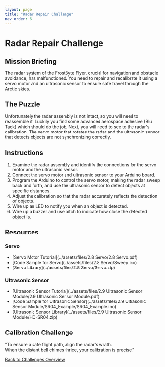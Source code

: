 ```yaml
---
layout: page
title: "Radar Repair Challenge"
nav_order: 6
---
```


# Radar Repair Challenge

## Mission Briefing
The radar system of the FrostByte Flyer, crucial for navigation and obstacle avoidance, has malfunctioned. You need to repair and recalibrate it using a servo motor and an ultrasonic sensor to ensure safe travel through the Arctic skies.

## The Puzzle
Unfortunately the radar assembly is not intact, so you will need to reassemble it. Luckily you find some advanced aerospace adhesive (Blu Tack) which should do the job. Next, you will need to see to the radar's calibration. The servo motor that rotates the radar and the ultrasonic sensor that detects objects are not synchronizing correctly.

## Instructions
1. Examine the radar assembly and identify the connections for the servo motor and the ultrasonic sensor.
2. Connect the servo motor and ultrasonic sensor to your Arduino board.
3. Program the Arduino to control the servo motor, making the radar sweep back and forth, and use the ultrasonic sensor to detect objects at specific distances.
4. Adjust the calibration so that the radar accurately reflects the detection of objects.
5. Wire up an LED to notify you when an object is detected.
6. Wire up a buzzer and use pitch to indicate how close the detected object is.

## Resources
### Servo
- [Servo Motor Tutorial](../assets/files/2.8 Servo/2.8 Servo.pdf)
- [Code Sample for Servo](../assets/files/2.8 Servo/Sweep.ino)
- [Servo Library](../assets/files/2.8 Servo/Servo.zip)

### Ultrasonic Sensor
- [Ultrasonic Sensor Tutorial](../assets/files/2.9 Ultrasonic Sensor Module/2.9 Ultrasonic Sensor Module.pdf)
- [Code Sample for Ultrasonic Sensor](../assets/files/2.9 Ultrasonic Sensor Module/SR04_Example/SR04_Example.ino)
- [Ultrasonic Sensor Library](../assets/files/2.9 Ultrasonic Sensor Module/HC-SR04.zip)


## Calibration Challenge
"To ensure a safe flight path, align the radar's wrath.  
When the distant bell chimes thrice, your calibration is precise."

[Back to Challenges Overview](/challenges/)
